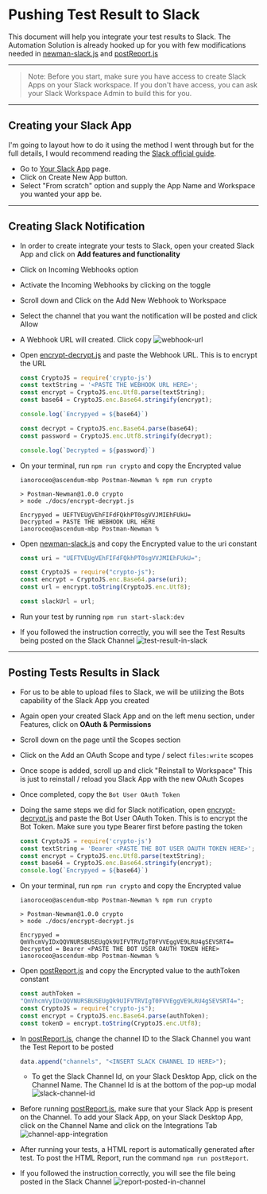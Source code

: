 # Pushing Test Result to Slack

This document will help you integrate your test results to Slack. The Automation Solution is already hooked up for you with few modifications needed in [newman-slack.js](../newman-slack.js) and [postReport.js](../postReport.js)

---

> Note: Before you start, make sure you have access to create Slack Apps on your Slack workspace. If you don't have access, you can ask your Slack Workspace Admin to build this for you.

---

## Creating your Slack App

I'm going to layout how to do it using the method I went through but for the full details, I would recommend reading the [Slack official guide](https://api.slack.com/interactivity/slash-commands).

- Go to [Your Slack App](https://api.slack.com/apps) page.
- Click on Create New App button.
- Select "From scratch" option and supply the App Name and Workspace you wanted your app be.

---

## Creating Slack Notification

- In order to create integrate your tests to Slack, open your created Slack App and click on __Add features and functionality__
- Click on Incoming Webhooks option
- Activate the Incoming Webhooks by clicking on the toggle
- Scroll down and Click on the Add New Webhook to Workspace
- Select the channel that you want the notification will be posted and click Allow
- A Webhook URL will created. Click copy
    ![webhook-url](./slackImages/webhook-url.png)
- Open [encrypt-decrypt.js](./encrypt-decrypt.js) and paste the Webhook URL. This is to encrypt the URL

    ```javascript
    const CryptoJS = require('crypto-js')
    const textString = '<PASTE THE WEBHOOK URL HERE>';
    const encrypt = CryptoJS.enc.Utf8.parse(textString); 
    const base64 = CryptoJS.enc.Base64.stringify(encrypt); 

    console.log(`Encrypyed = ${base64}`)

    const decrypt = CryptoJS.enc.Base64.parse(base64);
    const password = CryptoJS.enc.Utf8.stringify(decrypt);

    console.log(`Decrypted = ${password}`)
    ```

- On your terminal, run `npm run crypto` and copy the Encrypted value

    ```console
    ianoroceo@ascendum-mbp Postman-Newman % npm run crypto

    > Postman-Newman@1.0.0 crypto
    > node ./docs/encrypt-decrypt.js

    Encrypyed = UEFTVEUgVEhFIFdFQkhPT0sgVVJMIEhFUkU=
    Decrypted = PASTE THE WEBHOOK URL HERE
    ianoroceo@ascendum-mbp Postman-Newman % 
    ```

- Open [newman-slack.js](../newman-slack.js) and copy the Encrypted value to the uri constant

    ```javascript
    const uri = "UEFTVEUgVEhFIFdFQkhPT0sgVVJMIEhFUkU=";

    const CryptoJS = require("crypto-js");
    const encrypt = CryptoJS.enc.Base64.parse(uri);
    const url = encrypt.toString(CryptoJS.enc.Utf8);

    const slackUrl = url;
    ```

- Run your test by running `npm run start-slack:dev`
- If you followed the instruction correctly, you will see the Test Results being posted on the Slack Channel
    ![test-result-in-slack](./slackImages/test-result-in-slack.png)

---

## Posting Tests Results in Slack

- For us to be able to upload files to Slack, we will be utilizing the Bots capability of the Slack App you created
- Again open your created Slack App and on the left menu section, under Features, click on __OAuth & Permissions__
- Scroll down on the page until the Scopes section
- Click on the Add an OAuth Scope and type / select `files:write` scopes
- Once scope is added, scroll up and click "Reinstall to Workspace" This is just to reinstall / reload you Slack App with the new OAuth Scopes
- Once completed, copy the `Bot User OAuth Token`
- Doing the same steps we did for Slack notification, open [encrypt-decrypt.js](./encrypt-decrypt.js) and paste the Bot User OAuth Token. This is to encrypt the Bot Token. Make sure you type Bearer first before pasting the token

    ```javascript
    const CryptoJS = require('crypto-js')
    const textString = 'Bearer <PASTE THE BOT USER OAUTH TOKEN HERE>';
    const encrypt = CryptoJS.enc.Utf8.parse(textString); 
    const base64 = CryptoJS.enc.Base64.stringify(encrypt); 
    console.log(`Encrypyed = ${base64}`)
    ```

- On your terminal, run `npm run crypto` and copy the Encrypted value

    ```console
    ianoroceo@ascendum-mbp Postman-Newman % npm run crypto

    > Postman-Newman@1.0.0 crypto
    > node ./docs/encrypt-decrypt.js

    Encrypyed = QmVhcmVyIDxQQVNURSBUSEUgQk9UIFVTRVIgT0FVVEggVE9LRU4gSEVSRT4=
    Decrypted = Bearer <PASTE THE BOT USER OAUTH TOKEN HERE>
    ianoroceo@ascendum-mbp Postman-Newman % 
    ```

- Open [postReport.js](../postReport.js) and copy the Encrypted value to the authToken constant

    ```javascript
    const authToken =
    "QmVhcmVyIDxQQVNURSBUSEUgQk9UIFVTRVIgT0FVVEggVE9LRU4gSEVSRT4=";
    const CryptoJS = require("crypto-js");
    const encrypt = CryptoJS.enc.Base64.parse(authToken);
    const tokenD = encrypt.toString(CryptoJS.enc.Utf8);
    ```

- In [postReport.js](../postReport.js), change the channel ID to the Slack Channel you want the Test Report to be posted

    ```javascript
    data.append("channels", "<INSERT SLACK CHANNEL ID HERE>");
    ```
    - To get the Slack Channel Id, on your Slack Desktop App, click on the Channel Name. The Channel Id is at the bottom of the pop-up modal
    ![slack-channel-id](./slackImages/slack-channel-id.png)

- Before running [postReport.js](../postReport.js), make sure that your Slack App is present on the Channel. To add your Slack App, on your Slack Desktop App, click on the Channel Name and click on the Integrations Tab
    ![channel-app-integration](./slackImages/channel-app-integration.png)

- After running your tests, a HTML report is automatically generated after test. To post the HTML Report, run the command `npm run postReport`. 

- If you followed the instruction correctly, you will see the file being posted in the Slack Channel
    ![report-posted-in-channel](./slackImages/report-posted-in-channel.png)